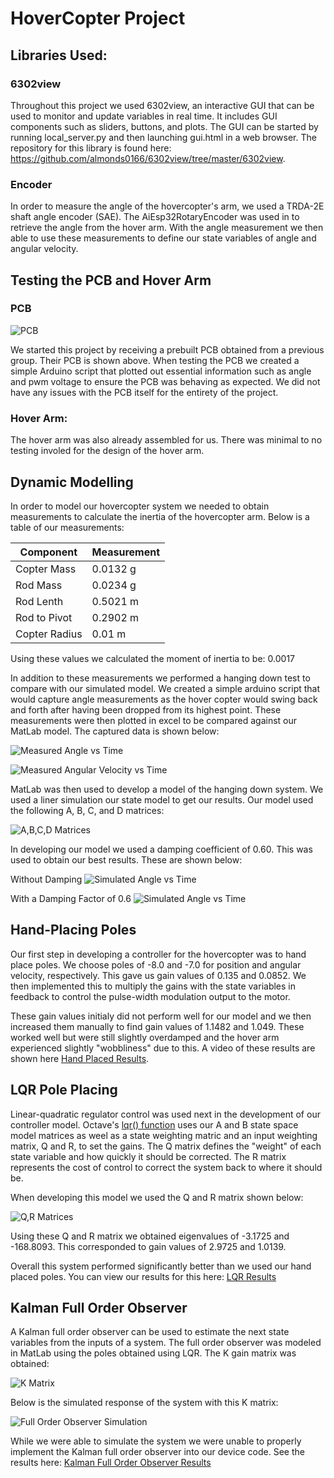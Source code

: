 # HoverCopter Project
## Libraries Used:
### 6302view
Throughout this project we used 6302view, an interactive GUI that can be used to monitor and update variables in real time. It includes GUI components such as sliders, buttons, and plots. The GUI can be started by running local_server.py and then launching gui.html in a web browser. The repository for this library is found here: https://github.com/almonds0166/6302view/tree/master/6302view.

### Encoder
In order to measure the angle of the hovercopter's arm, we used a TRDA-2E shaft angle encoder (SAE). The AiEsp32RotaryEncoder was used in to retrieve the angle from the hover arm. With the angle measurement we then able to use these measurements to define our state variables of angle and angular velocity.


## Testing the PCB and Hover Arm

### PCB
![PCB](images/pcb.jpg)

We started this project by receiving a prebuilt PCB obtained from a previous group. Their PCB is shown above. When testing the PCB we created a simple Arduino script that plotted out essential information such as angle and pwm voltage to ensure the PCB was behaving as expected. We did not have any issues with the PCB itself for the entirety of the project. 

### Hover Arm:
The hover arm was also already assembled for us. There was minimal to no testing involed for the design of the hover arm.

## Dynamic Modelling
In order to model our hovercopter system we needed to obtain measurements to calculate the inertia of the hovercopter arm. Below is a table of our measurements:

| Component     |  Measurement   |
|---------------|----------------|
| Copter Mass   | 0.0132 g       |
| Rod Mass      | 0.0234 g       |
| Rod Lenth     | 0.5021 m       |
| Rod to Pivot  | 0.2902 m       |
| Copter Radius | 0.01 m         |

Using these values we calculated the moment of inertia to be: 0.0017

In addition to these measurements we performed a hanging down test to compare with our simulated model. We created a simple arduino script that would capture angle measurements as the hover copter would swing back and forth after having been dropped from its highest point. These measurements were then plotted in excel to be compared against our MatLab model. The captured data is shown below:

![Measured Angle vs Time](images/measured_angle_vs_time.png)

![Measured Angular Velocity vs Time](images/measured_angular_velocity_vs_time.png)

MatLab was then used to develop a model of the hanging down system. We used a liner simulation our state model to get our results. Our model used the following A, B, C, and D matrices:

![A,B,C,D Matrices](images/abcd_matrix.png)

In developing our model we used a damping coefficient of 0.60. This was used to obtain our best results. These are shown below:

Without Damping
![Simulated Angle vs Time](images/simulated_angle_vs_time.png)

With a Damping Factor of 0.6
![Simulated Angle vs Time](images/simulated_angular_velocity_vs_time.png)

## Hand-Placing Poles

Our first step in developing a controller for the hovercopter was to hand place poles. We choose poles of -8.0 and -7.0 for position and angular velocity, respectively. This gave us gain values of 0.135 and 0.0852. We then implemented this to multiply the gains with the state variables in feedback to control the pulse-width modulation output to the motor. 

These gain values initialy did not perform well for our model and we then increased them manually to find gain values of 1.1482 and 1.049. These worked well but were still slightly overdamped and the hover arm experienced slightly "wobbliness" due to this. A video of these results are shown here [Hand Placed Results](videos/hand_placed.mov).

## LQR Pole Placing
 Linear-quadratic regulator control was used next in the development of our controller model. Octave's [lqr() function](https://octave.sourceforge.io/control/function/lqr.html) uses our A and B state space model matrices as weel as a state weighting matric and an input weighting matrix, Q and R, to set the gains. The Q matrix defines the "weight" of each state variable and how quickly it should be corrected. The R matrix represents the cost of control to correct the system back to where it should be.

When developing this model we used the Q and R matrix shown below:

![Q,R Matrices](images/qr_matrix.png)

Using these Q and R matrix we obtained eigenvalues of -3.1725 and -168.8093. This corresponded to gain values of 2.9725 and 1.0139.

Overall this system performed significantly better than we used our hand placed poles. You can view our results for this here: [LQR Results](videos/lqr_placed.mov)

## Kalman Full Order Observer
A Kalman full order observer can be used to estimate the next state variables from the inputs of a system. The full order observer was modeled in MatLab using the poles obtained using LQR. The K gain matrix was obtained:

![K Matrix](images/k_matrix.png)

 Below is the simulated response of the system with this K matrix:

 ![Full Order Observer Simulation](images/full_order_simulation_kalman_filter.png)

 While we were able to simulate the system we were unable to properly implement the Kalman full order observer into our device code. See the results here: [Kalman Full Order Observer Results](videos/kalman_placed.mov)